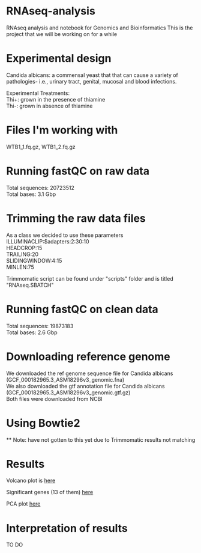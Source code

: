 # RNAseq-analysis
RNAseq analysis and notebook for Genomics and Bioinformatics 
This is the project that we will be working on for a while 


# Experimental design 

Candida albicans: a commensal
yeast that that can cause a variety
of pathologies- i.e., urinary tract, genital,
mucosal and blood infections. 

Experimental Treatments: \
Thi+: grown in the presence of
thiamine \
Thi-: grown in absence of
thiamine


# Files I'm working with 
WTB1_1.fq.gz, WTB1_2.fq.gz 

# Running fastQC on raw data 

Total sequences: 20723512 \
Total bases: 3.1 Gbp

# Trimming the raw data files 
As a class we decided to use these parameters \
ILLUMINACLIP:$adapters:2:30:10 \
HEADCROP:15 \
TRAILING:20 \
SLIDINGWINDOW:4:15 \
MINLEN:75

Trimmomatic script can be found under "scripts" folder and is titled "RNAseq.SBATCH" 

 

# Running fastQC on clean data 

 Total sequences: 	19873183 \
 Total bases: 2.6 Gbp

 # Downloading reference genome 

 We downloaded the ref genome sequence file for Candida albicans (GCF_000182965.3_ASM18296v3_genomic.fna) \
 We also downloaded the gtf annotation file for Candida albicans (GCF_000182965.3_ASM18296v3_genomic.gtf.gz) \
 Both files were downloaded from NCBI 

# Using Bowtie2

** Note: have not gotten to this yet due to Trimmomatic results not matching 

# Results 

Volcano plot is [here](R_volcano_plot_correct.pdf)

Significant genes (13 of them) [here](signif_TH-vTH+.csv)

PCA plot [here](TH-vTH+_pcaplot.png)

# Interpretation of results

TO DO 
